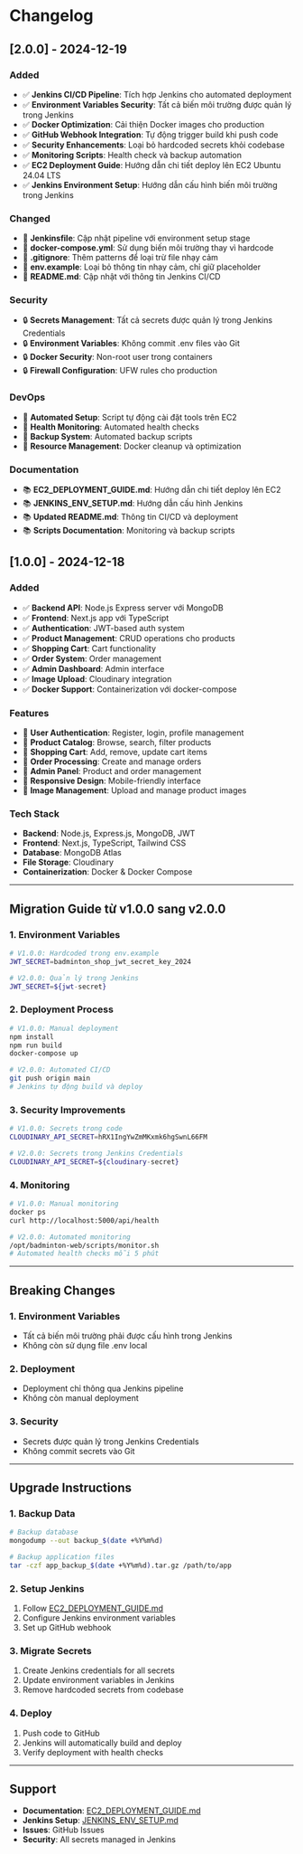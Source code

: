 # Changelog

## [2.0.0] - 2024-12-19

### Added
- ✅ **Jenkins CI/CD Pipeline**: Tích hợp Jenkins cho automated deployment
- ✅ **Environment Variables Security**: Tất cả biến môi trường được quản lý trong Jenkins
- ✅ **Docker Optimization**: Cải thiện Docker images cho production
- ✅ **GitHub Webhook Integration**: Tự động trigger build khi push code
- ✅ **Security Enhancements**: Loại bỏ hardcoded secrets khỏi codebase
- ✅ **Monitoring Scripts**: Health check và backup automation
- ✅ **EC2 Deployment Guide**: Hướng dẫn chi tiết deploy lên EC2 Ubuntu 24.04 LTS
- ✅ **Jenkins Environment Setup**: Hướng dẫn cấu hình biến môi trường trong Jenkins

### Changed
- 🔄 **Jenkinsfile**: Cập nhật pipeline với environment setup stage
- 🔄 **docker-compose.yml**: Sử dụng biến môi trường thay vì hardcode
- 🔄 **.gitignore**: Thêm patterns để loại trừ file nhạy cảm
- 🔄 **env.example**: Loại bỏ thông tin nhạy cảm, chỉ giữ placeholder
- 🔄 **README.md**: Cập nhật với thông tin Jenkins CI/CD

### Security
- 🔒 **Secrets Management**: Tất cả secrets được quản lý trong Jenkins Credentials
- 🔒 **Environment Variables**: Không commit .env files vào Git
- 🔒 **Docker Security**: Non-root user trong containers
- 🔒 **Firewall Configuration**: UFW rules cho production

### DevOps
- 🚀 **Automated Setup**: Script tự động cài đặt tools trên EC2
- 🚀 **Health Monitoring**: Automated health checks
- 🚀 **Backup System**: Automated backup scripts
- 🚀 **Resource Management**: Docker cleanup và optimization

### Documentation
- 📚 **EC2_DEPLOYMENT_GUIDE.md**: Hướng dẫn chi tiết deploy lên EC2
- 📚 **JENKINS_ENV_SETUP.md**: Hướng dẫn cấu hình Jenkins
- 📚 **Updated README.md**: Thông tin CI/CD và deployment
- 📚 **Scripts Documentation**: Monitoring và backup scripts

## [1.0.0] - 2024-12-18

### Added
- ✅ **Backend API**: Node.js Express server với MongoDB
- ✅ **Frontend**: Next.js app với TypeScript
- ✅ **Authentication**: JWT-based auth system
- ✅ **Product Management**: CRUD operations cho products
- ✅ **Shopping Cart**: Cart functionality
- ✅ **Order System**: Order management
- ✅ **Admin Dashboard**: Admin interface
- ✅ **Image Upload**: Cloudinary integration
- ✅ **Docker Support**: Containerization với docker-compose

### Features
- 🎯 **User Authentication**: Register, login, profile management
- 🎯 **Product Catalog**: Browse, search, filter products
- 🎯 **Shopping Cart**: Add, remove, update cart items
- 🎯 **Order Processing**: Create and manage orders
- 🎯 **Admin Panel**: Product and order management
- 🎯 **Responsive Design**: Mobile-friendly interface
- 🎯 **Image Management**: Upload and manage product images

### Tech Stack
- **Backend**: Node.js, Express.js, MongoDB, JWT
- **Frontend**: Next.js, TypeScript, Tailwind CSS
- **Database**: MongoDB Atlas
- **File Storage**: Cloudinary
- **Containerization**: Docker & Docker Compose

---

## Migration Guide từ v1.0.0 sang v2.0.0

### 1. Environment Variables
```bash
# V1.0.0: Hardcoded trong env.example
JWT_SECRET=badminton_shop_jwt_secret_key_2024

# V2.0.0: Quản lý trong Jenkins
JWT_SECRET=${jwt-secret}
```

### 2. Deployment Process
```bash
# V1.0.0: Manual deployment
npm install
npm run build
docker-compose up

# V2.0.0: Automated CI/CD
git push origin main
# Jenkins tự động build và deploy
```

### 3. Security Improvements
```bash
# V1.0.0: Secrets trong code
CLOUDINARY_API_SECRET=hRX1IngYwZmMKxmk6hgSwnL66FM

# V2.0.0: Secrets trong Jenkins Credentials
CLOUDINARY_API_SECRET=${cloudinary-secret}
```

### 4. Monitoring
```bash
# V1.0.0: Manual monitoring
docker ps
curl http://localhost:5000/api/health

# V2.0.0: Automated monitoring
/opt/badminton-web/scripts/monitor.sh
# Automated health checks mỗi 5 phút
```

---

## Breaking Changes

### 1. Environment Variables
- Tất cả biến môi trường phải được cấu hình trong Jenkins
- Không còn sử dụng file .env local

### 2. Deployment
- Deployment chỉ thông qua Jenkins pipeline
- Không còn manual deployment

### 3. Security
- Secrets được quản lý trong Jenkins Credentials
- Không commit secrets vào Git

---

## Upgrade Instructions

### 1. Backup Data
```bash
# Backup database
mongodump --out backup_$(date +%Y%m%d)

# Backup application files
tar -czf app_backup_$(date +%Y%m%d).tar.gz /path/to/app
```

### 2. Setup Jenkins
1. Follow [EC2_DEPLOYMENT_GUIDE.md](./EC2_DEPLOYMENT_GUIDE.md)
2. Configure Jenkins environment variables
3. Set up GitHub webhook

### 3. Migrate Secrets
1. Create Jenkins credentials for all secrets
2. Update environment variables in Jenkins
3. Remove hardcoded secrets from codebase

### 4. Deploy
1. Push code to GitHub
2. Jenkins will automatically build and deploy
3. Verify deployment with health checks

---

## Support

- **Documentation**: [EC2_DEPLOYMENT_GUIDE.md](./EC2_DEPLOYMENT_GUIDE.md)
- **Jenkins Setup**: [JENKINS_ENV_SETUP.md](./JENKINS_ENV_SETUP.md)
- **Issues**: GitHub Issues
- **Security**: All secrets managed in Jenkins 